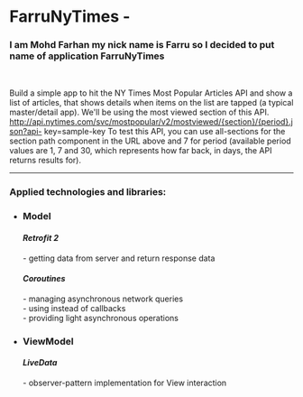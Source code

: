 
# FarruNyTimes -
<h3>I am Mohd Farhan my nick name is Farru so I decided to put name of application FarruNyTimes</h3><br/>

Build a simple app to hit the NY Times Most Popular Articles API and show a list of articles, that shows details when items on the list are tapped (a typical master/detail app).  We'll be using the most viewed section of this API.  http://api.nytimes.com/svc/mostpopular/v2/mostviewed/{section}/{period}.json?api- key=sample-key To test this API, you can use all-sections for the section path component in the URL above and 7 for period (available period values are 1, 7 and 30, which represents how far back, in days, the API returns results for). 


<hr/>

<h3> Applied technologies and libraries: </h3>
<ul>
<li><h3>Model</h3>

<h4><i>Retrofit 2</i></h4> - getting data from server and return response data 
<h4><i>Coroutines</i></h4> 
   - managing asynchronous network queries<br/>
   - using instead of callbacks<br/>
   - providing light asynchronous operations
</li>	 
<li><h3>ViewModel</h3>
<h4><i>LiveData</i></h4> - observer-pattern implementation for View interaction
</li>

</ul>



